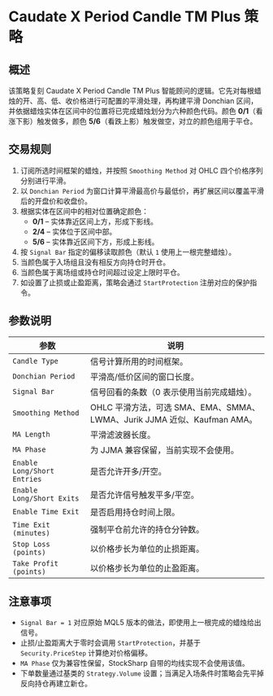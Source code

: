 # Caudate X Period Candle TM Plus 策略

## 概述
该策略复刻 Caudate X Period Candle TM Plus 智能顾问的逻辑。它先对每根蜡烛的开、高、低、收价格进行可配置的平滑处理，再构建平滑 Donchian 区间，并依据蜡烛实体在区间中的位置将已完成蜡烛划分为六种颜色代码。颜色 **0/1**（看涨下影）触发做多，颜色 **5/6**（看跌上影）触发做空，对立的颜色组用于平仓。

## 交易规则
1. 订阅所选时间框架的蜡烛，并按照 `Smoothing Method` 对 OHLC 四个价格序列分别进行平滑。
2. 以 `Donchian Period` 为窗口计算平滑最高价与最低价，再扩展区间以覆盖平滑后的开盘价和收盘价。
3. 根据实体在区间中的相对位置确定颜色：
   * **0/1** – 实体靠近区间上方，形成下影线。
   * **2/4** – 实体位于区间中部。
   * **5/6** – 实体靠近区间下方，形成上影线。
4. 按 `Signal Bar` 指定的偏移读取颜色（默认 `1` 使用上一根完整蜡烛）。
5. 当颜色属于入场组且没有相反方向持仓时开仓。
6. 当颜色属于离场组或持仓时间超过设定上限时平仓。
7. 如设置了止损或止盈距离，策略会通过 `StartProtection` 注册对应的保护指令。

## 参数说明
| 参数 | 说明 |
| --- | --- |
| `Candle Type` | 信号计算所用的时间框架。 |
| `Donchian Period` | 平滑高/低价区间的窗口长度。 |
| `Signal Bar` | 信号回看的条数（0 表示使用当前完成蜡烛）。 |
| `Smoothing Method` | OHLC 平滑方法，可选 SMA、EMA、SMMA、LWMA、Jurik JJMA 近似、Kaufman AMA。 |
| `MA Length` | 平滑滤波器长度。 |
| `MA Phase` | 为 JJMA 兼容保留，当前实现不会使用。 |
| `Enable Long/Short Entries` | 是否允许开多/开空。 |
| `Enable Long/Short Exits` | 是否允许信号触发平多/平空。 |
| `Enable Time Exit` | 是否启用持仓时间上限。 |
| `Time Exit (minutes)` | 强制平仓前允许的持仓分钟数。 |
| `Stop Loss (points)` | 以价格步长为单位的止损距离。 |
| `Take Profit (points)` | 以价格步长为单位的止盈距离。 |

## 注意事项
- `Signal Bar = 1` 对应原始 MQL5 版本的做法，即使用上一根完成的蜡烛给出信号。
- 止损/止盈距离大于零时会调用 `StartProtection`，并基于 `Security.PriceStep` 计算绝对价格偏移。
- `MA Phase` 仅为兼容性保留，StockSharp 自带的均线实现不会使用该值。
- 下单数量通过基类的 `Strategy.Volume` 设置；当满足入场条件时策略会先平掉反向持仓再建立新仓。
